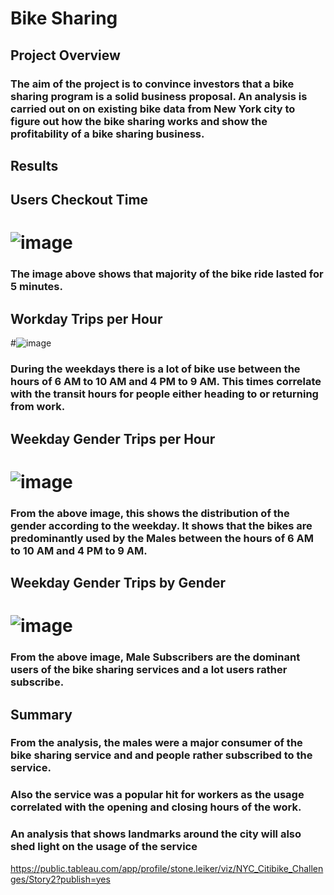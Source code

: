 # Bike Sharing

## Project Overview

### The aim of the project is to convince investors that a bike sharing program is a solid business proposal. An analysis is carried out on on existing bike data from New York city to figure out how the bike sharing works and show the profitability of a bike sharing business.

## Results

## Users Checkout Time

# ![image](https://user-images.githubusercontent.com/85313508/150593531-0c613e0f-6feb-43ce-bd92-aee19005f781.png)
### The image above shows that majority of the bike ride lasted for 5 minutes.

## Workday Trips per Hour
#![image](https://user-images.githubusercontent.com/85313508/150596798-66952b8f-379c-47e7-a0e4-91b6eba59bbd.png)
### During the weekdays there is a lot of bike use between the hours of 6 AM to 10 AM and 4 PM to 9 AM. This times correlate with the transit hours for people either heading to or returning from work.

## Weekday Gender Trips per Hour
# ![image](https://user-images.githubusercontent.com/85313508/150596919-90aaf3df-b298-4ddf-85a2-6902c7001b40.png)
### From the above image, this shows the distribution of the gender according to the weekday. It shows that the bikes are predominantly used by the Males between the hours of 6 AM to 10 AM and 4 PM to 9 AM.

## Weekday Gender Trips by Gender
# ![image](https://user-images.githubusercontent.com/85313508/150597229-92046b5f-e990-423b-8a82-f1e218a1bb3b.png)
### From the above image, Male Subscribers are the dominant users of the bike sharing services and a lot users rather subscribe.

## Summary

### From the analysis, the males were a major consumer of the bike sharing service and and people rather subscribed to the service.

### Also the service was a popular hit for workers as the usage correlated with the opening and closing hours of the work.

### An analysis that shows landmarks around the city will also shed light on the usage of the service


https://public.tableau.com/app/profile/stone.leiker/viz/NYC_Citibike_Challenges/Story2?publish=yes
